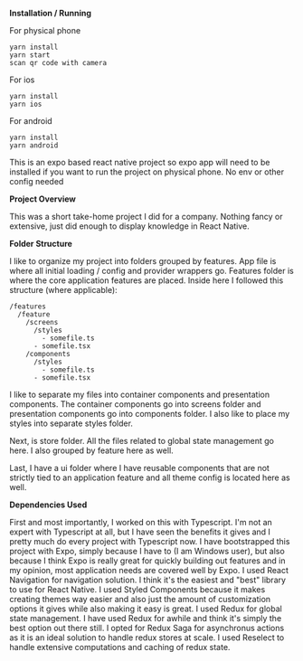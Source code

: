 **Installation / Running**

For physical phone

```
yarn install
yarn start
scan qr code with camera
```

For ios

```
yarn install
yarn ios
```

For android

```
yarn install
yarn android
```

This is an expo based react native project so expo app will need to be installed if you want to run the project on physical phone.
No env or other config needed

**Project Overview**

This was a short take-home project I did for a company. Nothing fancy or extensive, just did enough to display knowledge in React
Native.

**Folder Structure**

I like to organize my project into folders grouped by features. App file is where all initial loading / config and provider wrappers go. Features folder is where
the core application features are placed. Inside here I followed this structure (where applicable):

```
/features
  /feature
    /screens
      /styles
        - somefile.ts
      - somefile.tsx
    /components
      /styles
        - somefile.ts
      - somefile.tsx
```

I like to separate my files into container components and presentation components. The container components go into screens folder and presentation components
go into components folder. I also like to place my styles into separate styles folder.

Next, is store folder. All the files related to global state management go here. I also grouped by feature here as well.

Last, I have a ui folder where I have reusable components that are not strictly tied to an application feature and all theme config is located here as well.

**Dependencies Used**

First and most importantly, I worked on this with Typescript. I'm not an expert with Typescript at all, but I have seen the benefits it gives
and I pretty much do every project with Typescript now. I have bootstrapped this project with Expo, simply because I have to (I am Windows user),
but also because I think Expo is really great for quickly building out features and in my opinion, most application needs are covered
well by Expo. I used React Navigation for navigation solution. I think it's the easiest and "best" library to use for React Native. I used
Styled Components because it makes creating themes way easier and also just the amount of customization options it gives while also making
it easy is great. I used Redux for global state management. I have used Redux for awhile and think it's simply the best option out there still.
I opted for Redux Saga for asynchronus actions as it is an ideal solution to handle redux stores at scale. I used Reselect to handle extensive
computations and caching of redux state.

